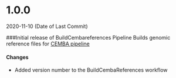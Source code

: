 # 1.0.0
2020-11-10 (Date of Last Commit)

###Initial release of BuildCembareferences Pipeline
Builds genomic reference files for [CEMBA pipeline](https://broadinstitute.github.io/warp/docs/Pipelines/CEMBA_MethylC_Seq_Pipeline/README)

#### Changes
* Added version number to the BuildCembaReferences workflow